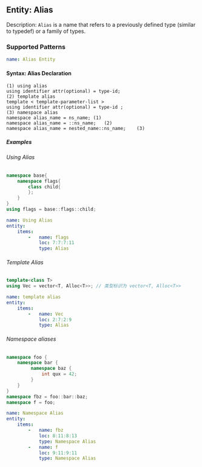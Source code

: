 ## Entity: Alias

Description: `Alias` is a name that refers to a previously defined type (similar to typedef) or a family of types.

### Supported Patterns

```yaml
name: Alias Entity
```
#### Syntax: Alias Declaration

```text
(1) using alias
using identifier attr(optional) = type-id;
(2) template alias 
template < template-parameter-list >
using identifier attr(optional) = type-id ;
(3) namespace alias
namespace alias_name = ns_name;	(1)	
namespace alias_name = ::ns_name;	(2)	
namespace alias_name = nested_name::ns_name;	(3)
```

##### Examples

###### Using Alias
```CPP
namespace base{
    namespace flags{
        class child{
        };
    }
}
using flags = base::flags::child;
```

```yaml
name: Using Alias
entity:
    items:
        -   name: flags
            loc: 7:7:7:11
            type: Alias
```

###### Template Alias
```CPP
template<class T>
using Vec = vector<T, Alloc<T>>; // 类型标识为 vector<T, Alloc<T>>
```

```yaml
name: template alias
entity:
    items:
        -   name: Vec
            loc: 2:7:2:9
            type: Alias
```



###### Namespace aliases
```CPP
namespace foo {
    namespace bar {
         namespace baz {
             int qux = 42;
         }
    }
}
namespace fbz = foo::bar::baz;
namespace f = foo;
```

```yaml
name: Namespace Alias
entity:
    items:
        -   name: fbz
            loc: 8:11:8:13
            type: Namespace Alias
        -   name: f
            loc: 9:11:9:11
            type: Namespace Alias
```
